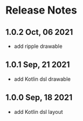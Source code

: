 # Release Notes

## 1.0.2 Oct, 06 2021

- add ripple drawable

## 1.0.1 Sep, 21 2021

- add Kotlin dsl drawable

## 1.0.0 Sep, 18 2021

- add Kotlin dsl layout

